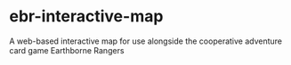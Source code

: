# ebr-interactive-map
A web-based interactive map for use alongside the cooperative adventure card game Earthborne Rangers
